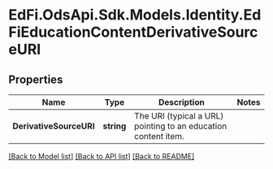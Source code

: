 # EdFi.OdsApi.Sdk.Models.Identity.EdFiEducationContentDerivativeSourceURI
## Properties

Name | Type | Description | Notes
------------ | ------------- | ------------- | -------------
**DerivativeSourceURI** | **string** | The URI (typical a URL) pointing to an education content item. | 

[[Back to Model list]](../README.md#documentation-for-models) [[Back to API list]](../README.md#documentation-for-api-endpoints) [[Back to README]](../README.md)

